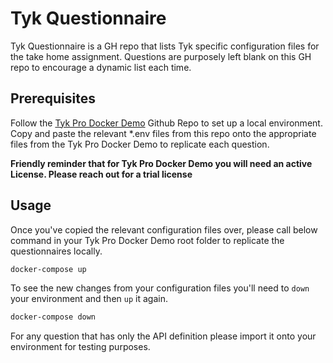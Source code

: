 # Tyk Questionnaire

Tyk Questionnaire is a GH repo that lists Tyk specific configuration files for the take home assignment. Questions are purposely left blank on this GH repo to encourage a dynamic list each time.

## Prerequisites

Follow the [Tyk Pro Docker Demo](https://github.com/TykTechnologies/tyk-pro-docker-demo) Github Repo to set up a local environment. Copy and paste the relevant *.env files from this repo onto the appropriate files from the Tyk Pro Docker Demo to replicate each question.

**Friendly reminder that for Tyk Pro Docker Demo you will need an active License. Please reach out for a trial license**

## Usage

Once you've copied the relevant configuration files over, please call below command in your Tyk Pro Docker Demo root folder to replicate the questionnaires locally.

```bash
docker-compose up
```

To see the new changes from your configuration files you'll need to `down` your environment and then `up` it again.

```bash
docker-compose down
```

For any question that has only the API definition please import it onto your environment for testing purposes.